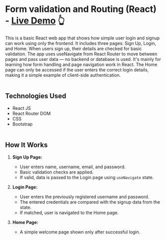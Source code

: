 # Form validation and Routing (React)   - <a href="https://gokul-cp0.github.io/Validation-and-Router/" target="_blank">Live Demo</a> 👆


  This is a basic React web app that shows how simple user login and signup can work using only the frontend. It includes three pages: Sign Up, Login, and Home.
When users sign up, their details are checked for basic validation. The app uses useNavigate from React Router to move between pages and pass user data — no backend or database is used. It's mainly for learning how form handling and page navigation work in React.
The Home page can only be accessed if the user enters the correct login details, making it a simple example of client-side authentication.
<br></br>
## Technologies Used

- React JS
- React Router DOM
- CSS
- Bootstrap
<br></br>
## How It Works

1. **Sign Up Page:**
   - User enters name, username, email, and password.
   - Basic validation checks are applied.
   - If valid, data is passed to the Login page using `useNavigate` state.

2. **Login Page:**
   - User enters the previously registered username and password.
   - The entered credentials are compared with the signup data from the state.
   - If matched, user is navigated to the Home page.

3. **Home Page:**
   - A simple welcome page shown only after successful login.
